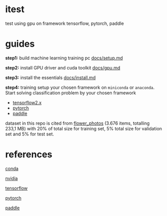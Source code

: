 # itest
test using gpu on framework tensorflow, pytorch, paddle

# guides

**step1:** build machine learning training pc [docs/setup.md](docs/setup.md)

**step2:** install GPU driver and cuda toolkit [docs/gpu.md](docs/gpu.md)

**step3:** install the essentials [docs/install.md](docs/install.md)

**step4:** training
setup your chosen framework on `miniconda` or `anaconda`. Start solving classification problem by your chosen framework

- [tensorflow2.x](tf2/readme.md)
- [pytorch](torch/readme.md)
- [paddle](paddle/readme.md)

dataset in this repo is cited from [flower_photos]() (3.676 items, totalling 233,1 MB) with 20% of total size for training set, 5% total size for validation set and 5% for test set.

# references

[conda](https://conda.io/projects/conda/en/latest/index.html)

[nvidia]()

[tensorflow]()

[pytorch]()

[paddle]()